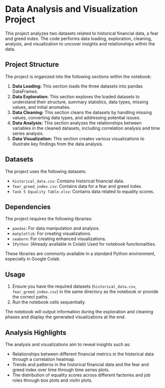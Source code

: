 # Data Analysis and Visualization Project

This project analyzes two datasets related to historical financial data, a fear and greed index. The code performs data loading, exploration, cleaning, analysis, and visualization to uncover insights and relationships within the data.

## Project Structure

The project is organized into the following sections within the notebook:

1.  **Data Loading:** This section loads the three datasets into pandas DataFrames.
2.  **Data Exploration:** This section explores the loaded datasets to understand their structure, summary statistics, data types, missing values, and initial anomalies.
3.  **Data Cleaning:** This section cleans the datasets by handling missing values, converting data types, and addressing potential issues.
4.  **Data Analysis:** This section analyzes the relationships between variables in the cleaned datasets, including correlation analysis and time series analysis.
5.  **Data Visualization:** This section creates various visualizations to illustrate key findings from the data analysis.

## Datasets

The project uses the following datasets:

*   `historical_data.csv`: Contains historical financial data.
*   `fear_greed_index.csv`: Contains data for a fear and greed index.
*   `Task 5 Equality Table.xlsx`: Contains data related to equality scores.

## Dependencies

The project requires the following libraries:

*   `pandas`: For data manipulation and analysis.
*   `matplotlib`: For creating visualizations.
*   `seaborn`: For creating enhanced visualizations.
*   `IPython`: (Already available in Colab) Used for notebook functionalities.

These libraries are commonly available in a standard Python environment, especially in Google Colab.

## Usage

1.  Ensure you have the required datasets (`historical_data.csv`, `fear_greed_index.csv`) in the same directory as the notebook or provide the correct paths.
2.  Run the notebook cells sequentially.

The notebook will output information during the exploration and cleaning phases and display the generated visualizations at the end.

## Analysis Highlights

The analysis and visualizations aim to reveal insights such as:

*   Relationships between different financial metrics in the historical data through a correlation heatmap.
*   Trends and patterns in the historical financial data and the fear and greed index over time through time series plots.
*   The distribution of equality scores across different factories and job roles through box plots and violin plots.

